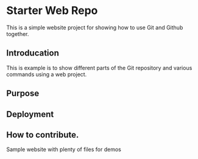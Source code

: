 # Starter Web Repo

This is a simple website project for showing how to use Git and Github together.

## Introducation

This is example is to show different parts of the Git repository and various commands using a web project.

## Purpose

## Deployment

## How to contribute.


Sample website with plenty of files for demos